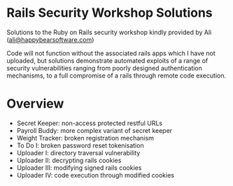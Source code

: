 # Rails Security Workshop Solutions

Solutions to the Ruby on Rails security workshop kindly provided by Ali (ali@happybearsoftware.com)

Code will not function without the associated rails apps which I have not uploaded, but solutions demonstrate automated exploits of a range of security vulnerabilities ranging from poorly designed authentication mechanisms, to a full compromise of a rails through remote code execution. 

# Overview

* Secret Keeper: non-access protected restful URLs
* Payroll Buddy: more complex variant of secret keeper
* Weight Tracker: broken registration mechanism
* To Do I: broken password reset tokenisation
* Uploader I: directory traversal vulnerability
* Uploader II: decrypting rails cookies
* Uploader III: modifying signed rails cookies 
* Uploader IV: code execution through modified cookies